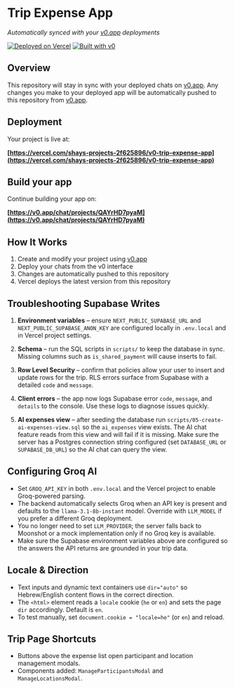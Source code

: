 # Trip Expense App

*Automatically synced with your [v0.app](https://v0.app) deployments*

[![Deployed on Vercel](https://img.shields.io/badge/Deployed%20on-Vercel-black?style=for-the-badge&logo=vercel)](https://vercel.com/shays-projects-2f625896/v0-trip-expense-app)
[![Built with v0](https://img.shields.io/badge/Built%20with-v0.app-black?style=for-the-badge)](https://v0.app/chat/projects/QAYrHD7pyaM)

## Overview

This repository will stay in sync with your deployed chats on [v0.app](https://v0.app).
Any changes you make to your deployed app will be automatically pushed to this repository from [v0.app](https://v0.app).

## Deployment

Your project is live at:

**[https://vercel.com/shays-projects-2f625896/v0-trip-expense-app](https://vercel.com/shays-projects-2f625896/v0-trip-expense-app)**

## Build your app

Continue building your app on:

**[https://v0.app/chat/projects/QAYrHD7pyaM](https://v0.app/chat/projects/QAYrHD7pyaM)**

## How It Works

1. Create and modify your project using [v0.app](https://v0.app)
2. Deploy your chats from the v0 interface
3. Changes are automatically pushed to this repository
4. Vercel deploys the latest version from this repository

## Troubleshooting Supabase Writes

1. **Environment variables** – ensure `NEXT_PUBLIC_SUPABASE_URL` and `NEXT_PUBLIC_SUPABASE_ANON_KEY` are configured locally in `.env.local` and in Vercel project settings.
2. **Schema** – run the SQL scripts in `scripts/` to keep the database in sync. Missing columns such as `is_shared_payment` will cause inserts to fail.
3. **Row Level Security** – confirm that policies allow your user to insert and update rows for the trip. RLS errors surface from Supabase with a detailed `code` and `message`.
4. **Client errors** – the app now logs Supabase error `code`, `message`, and `details` to the console. Use these logs to diagnose issues quickly.

5. **AI expenses view** – after seeding the database run `scripts/05-create-ai-expenses-view.sql` so the `ai_expenses` view exists. The AI chat feature reads from this view and will fail if it is missing. Make sure the server has a Postgres connection string configured (set `DATABASE_URL` or `SUPABASE_DB_URL`) so the AI chat can query the view.


## Configuring Groq AI

- Set `GROQ_API_KEY` in both `.env.local` and the Vercel project to enable Groq-powered parsing.
- The backend automatically selects Groq when an API key is present and defaults to the `llama-3.1-8b-instant` model. Override with `LLM_MODEL` if you prefer a different Groq deployment.
- You no longer need to set `LLM_PROVIDER`; the server falls back to Moonshot or a mock implementation only if no Groq key is available.
- Make sure the Supabase environment variables above are configured so the answers the API returns are grounded in your trip data.

## Locale & Direction

- Text inputs and dynamic text containers use `dir="auto"` so Hebrew/English content flows in the correct direction.
- The `<html>` element reads a `locale` cookie (`he` or `en`) and sets the page `dir` accordingly. Default is `en`.
- To test manually, set `document.cookie = "locale=he"` (or `en`) and reload.

## Trip Page Shortcuts

- Buttons above the expense list open participant and location management modals.
- Components added: `ManageParticipantsModal` and `ManageLocationsModal`.
